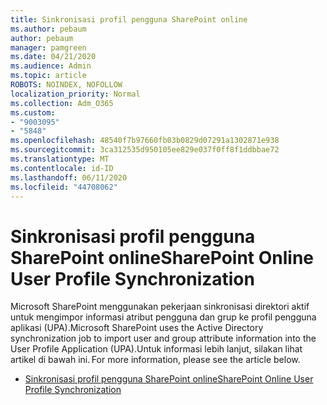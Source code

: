 ```yaml
---
title: Sinkronisasi profil pengguna SharePoint online
ms.author: pebaum
author: pebaum
manager: pamgreen
ms.date: 04/21/2020
ms.audience: Admin
ms.topic: article
ROBOTS: NOINDEX, NOFOLLOW
localization_priority: Normal
ms.collection: Adm_O365
ms.custom:
- "9003095"
- "5848"
ms.openlocfilehash: 48540f7b97660fb03b0829d07291a1302871e938
ms.sourcegitcommit: 3ca312535d950105ee829e037f0ff8f1ddbbae72
ms.translationtype: MT
ms.contentlocale: id-ID
ms.lasthandoff: 06/11/2020
ms.locfileid: "44708062"
---
```

# <a name="sharepoint-online-user-profile-synchronization"></a><span data-ttu-id="832f2-102">Sinkronisasi profil pengguna SharePoint online</span><span class="sxs-lookup"><span data-stu-id="832f2-102">SharePoint Online User Profile Synchronization</span></span>

<span data-ttu-id="832f2-103">Microsoft SharePoint menggunakan pekerjaan sinkronisasi direktori aktif untuk mengimpor informasi atribut pengguna dan grup ke profil pengguna aplikasi (UPA).</span><span class="sxs-lookup"><span data-stu-id="832f2-103">Microsoft SharePoint uses the Active Directory synchronization job to import user and group attribute information into the User Profile Application (UPA).</span></span><span data-ttu-id="832f2-104">Untuk informasi lebih lanjut, silakan lihat artikel di bawah ini.</span><span class="sxs-lookup"><span data-stu-id="832f2-104"> For more information, please see the article below.</span></span>

- [<span data-ttu-id="832f2-105">Sinkronisasi profil pengguna SharePoint online</span><span class="sxs-lookup"><span data-stu-id="832f2-105">SharePoint Online User Profile Synchronization</span></span>](https://docs.microsoft.com/sharepoint/user-profile-sync)
